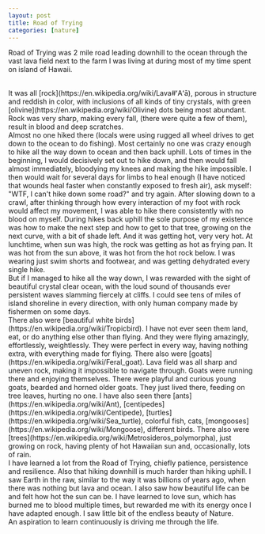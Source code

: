 ```yaml
---
layout: post
title: Road of Trying
categories: [nature]
---
```

Road of Trying was  2 mile road leading downhill to the ocean through the vast lava field next to the farm I was living at during most of my time spent on island of Hawaii.

<br/>
It was all [rock](https://en.wikipedia.org/wiki/Lava#ʻAʻā), porous in structure and reddish in color, with inclusions of all kinds of tiny crystals, with green [olivine](https://en.wikipedia.org/wiki/Olivine) dots being most abundant. Rock was very sharp, making every fall, (there were quite a few of them), result in blood and deep scratches.

<br/>
Almost no one hiked there (locals were using rugged all wheel drives to get down to the ocean to do fishing). Most certainly no one was crazy enough to hike all the way down to ocean and then back uphill. Lots of times in the beginning, I would decisively set out to hike down, and then would fall almost immediately, bloodying my knees and making the hike impossible. I then would wait for several days for limbs to heal enough (I have noticed that wounds heal faster when constantly exposed to fresh air), ask myself: "WTF, I can't hike down some road?" and try again. After slowing down to a crawl, after thinking through how every interaction of my foot with rock would affect my movement, I was able to hike there consistently with no blood on myself. During hikes back uphill the sole purpose of my existence was how to make the next step and how to get to that tree, growing on the next curve, with a bit of shade left. And it was getting hot, very very hot. At lunchtime, when sun was high, the rock was getting as hot as frying pan. It was hot from the sun above, it was hot from the hot rock below. I was wearing just swim shorts and footwear, and was getting dehydrated every single hike.

<br/>
But if I managed to hike all the way down, I was rewarded with the sight of beautiful crystal clear ocean, with the loud sound of thousands ever persistent waves slamming fiercely at cliffs. I could see tens of miles of island shoreline in every direction, with only human company made by fishermen on some days.

<br/>
There also were [beautiful white birds](https://en.wikipedia.org/wiki/Tropicbird). I have not ever seen them land, eat, or do anything else other than flying. And they were flying amazingly, effortlessly, weightlessly. They were perfect in every way, having nothing extra, with everything made for flying. There also were [goats](https://en.wikipedia.org/wiki/Feral_goat). Lava field was all sharp and uneven rock, making it impossible to navigate through. Goats were running there and enjoying themselves. There were playful and curious young goats, bearded and horned older goats. They just lived there, feeding on tree leaves, hurting no one. I have also seen there [ants](https://en.wikipedia.org/wiki/Ant), [centipedes](https://en.wikipedia.org/wiki/Centipede), [turtles](https://en.wikipedia.org/wiki/Sea_turtle), colorful fish, cats, [mongooses](https://en.wikipedia.org/wiki/Mongoose), different birds. There also were [trees](https://en.wikipedia.org/wiki/Metrosideros_polymorpha), just growing on rock, having plenty of hot Hawaiian sun and, occasionally, lots of rain.

<br/>
I have learned a lot from the Road of Trying, chiefly patience, persistence and resilience. Also that hiking downhill is much harder than hiking uphill. I saw Earth in the raw, similar to the way it was billions of years ago, when there was nothing but lava and ocean. I also saw how beautiful life can be and felt how hot the sun can be. I have learned to love sun, which has burned me to blood multiple times, but rewarded me with its energy once I have adapted enough. I saw little bit of the endless beauty of Nature.

<br/>
An aspiration to learn continuously is driving me through the life. 

<br/>
